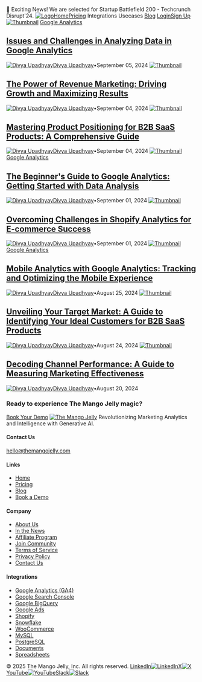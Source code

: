 🚀 Exciting News! We are selected for Startup Battlefield 200 - Techcrunch Disrupt'24.
[![Logo](https://themangojelly.com/images/logo/logo-light.svg)](https://themangojelly.com/</>)[Home](https://themangojelly.com/</>)[Pricing](https://themangojelly.com/</pricing>)
Integrations
Usecases
[Blog](https://themangojelly.com/</blog>)
[Login](https://themangojelly.com/<https:/app.themangojelly.com/login>)[Sign Up](https://themangojelly.com/<https:/app.themangojelly.com/signup>)
[![Thumbnail](https://themangojelly.com/_next/image?url=https%3A%2F%2Fcdn.sanity.io%2Fimages%2Fp03ihoj3%2Fproduction%2F5da192a41441e4d32102c445c36ef40ee47232ae-1440x810.jpg%3Fw%3D1440%26auto%3Dformat&w=3840&q=75)](https://themangojelly.com/</blog/post/issues-and-challenges-in-analyzing-data-in-google-analytics>)
[Google Analytics](https://themangojelly.com/</category/category-Google-Analytics>)
## [Issues and Challenges in Analyzing Data in Google Analytics](https://themangojelly.com/</blog/post/issues-and-challenges-in-analyzing-data-in-google-analytics>)
[![Divya Upadhyay](https://themangojelly.com/_next/image?url=https%3A%2F%2Fcdn.sanity.io%2Fimages%2Fp03ihoj3%2Fproduction%2Fc2c5bd63c5c7ecddc6a37d343bba9c6f6381305a-250x250.jpg%3Fw%3D250%26auto%3Dformat&w=3840&q=75)Divya Upadhyay](https://themangojelly.com/</blog/author/divya-upadhyay>)•September 05, 2024
[![Thumbnail](https://themangojelly.com/_next/image?url=https%3A%2F%2Fcdn.sanity.io%2Fimages%2Fp03ihoj3%2Fproduction%2F477149faefe2e922ba811535f195786cd685eca6-1440x810.jpg%3Fw%3D1440%26auto%3Dformat&w=3840&q=75)](https://themangojelly.com/</blog/post/the-power-of-revenue-marketing-driving-growth-and-maximizing-results>)
## [The Power of Revenue Marketing: Driving Growth and Maximizing Results](https://themangojelly.com/</blog/post/the-power-of-revenue-marketing-driving-growth-and-maximizing-results>)
[![Divya Upadhyay](https://themangojelly.com/_next/image?url=https%3A%2F%2Fcdn.sanity.io%2Fimages%2Fp03ihoj3%2Fproduction%2Fc2c5bd63c5c7ecddc6a37d343bba9c6f6381305a-250x250.jpg%3Fw%3D250%26auto%3Dformat&w=3840&q=75)Divya Upadhyay](https://themangojelly.com/</blog/author/divya-upadhyay>)•September 04, 2024
[![Thumbnail](https://themangojelly.com/_next/image?url=https%3A%2F%2Fcdn.sanity.io%2Fimages%2Fp03ihoj3%2Fproduction%2F4d435f1315be6bc2de4b6cbce6884cf534147606-1440x810.jpg%3Fw%3D1440%26auto%3Dformat&w=3840&q=75)](https://themangojelly.com/</blog/post/mastering-product-positioning-for-b2b-saas-products-a-comprehensive-guide>)
## [Mastering Product Positioning for B2B SaaS Products: A Comprehensive Guide](https://themangojelly.com/</blog/post/mastering-product-positioning-for-b2b-saas-products-a-comprehensive-guide>)
[![Divya Upadhyay](https://themangojelly.com/_next/image?url=https%3A%2F%2Fcdn.sanity.io%2Fimages%2Fp03ihoj3%2Fproduction%2Fc2c5bd63c5c7ecddc6a37d343bba9c6f6381305a-250x250.jpg%3Fw%3D250%26auto%3Dformat&w=3840&q=75)Divya Upadhyay](https://themangojelly.com/</blog/author/divya-upadhyay>)•September 04, 2024
[![Thumbnail](https://themangojelly.com/_next/image?url=https%3A%2F%2Fcdn.sanity.io%2Fimages%2Fp03ihoj3%2Fproduction%2F30122f6aef618dc3b8b3a27c643f2c39d42571d0-1440x810.jpg%3Fw%3D1440%26auto%3Dformat&w=3840&q=75)](https://themangojelly.com/</blog/post/the-beginner-s-guide-to-google-analytics-getting-started-with-data-analysis>)
[Google Analytics](https://themangojelly.com/</category/category-Google-Analytics>)
## [The Beginner's Guide to Google Analytics: Getting Started with Data Analysis](https://themangojelly.com/</blog/post/the-beginner-s-guide-to-google-analytics-getting-started-with-data-analysis>)
[![Divya Upadhyay](https://themangojelly.com/_next/image?url=https%3A%2F%2Fcdn.sanity.io%2Fimages%2Fp03ihoj3%2Fproduction%2Fc2c5bd63c5c7ecddc6a37d343bba9c6f6381305a-250x250.jpg%3Fw%3D250%26auto%3Dformat&w=3840&q=75)Divya Upadhyay](https://themangojelly.com/</blog/author/divya-upadhyay>)•September 01, 2024
[![Thumbnail](https://themangojelly.com/_next/image?url=https%3A%2F%2Fcdn.sanity.io%2Fimages%2Fp03ihoj3%2Fproduction%2F316e779979e25e194912bc42f1fc4c981b5a4f67-1440x810.jpg%3Fw%3D1440%26auto%3Dformat&w=3840&q=75)](https://themangojelly.com/</blog/post/overcoming-challenges-in-shopify-analytics-for-e-commerce-success>)
## [Overcoming Challenges in Shopify Analytics for E-commerce Success](https://themangojelly.com/</blog/post/overcoming-challenges-in-shopify-analytics-for-e-commerce-success>)
[![Divya Upadhyay](https://themangojelly.com/_next/image?url=https%3A%2F%2Fcdn.sanity.io%2Fimages%2Fp03ihoj3%2Fproduction%2Fc2c5bd63c5c7ecddc6a37d343bba9c6f6381305a-250x250.jpg%3Fw%3D250%26auto%3Dformat&w=3840&q=75)Divya Upadhyay](https://themangojelly.com/</blog/author/divya-upadhyay>)•September 01, 2024
[![Thumbnail](https://themangojelly.com/_next/image?url=https%3A%2F%2Fcdn.sanity.io%2Fimages%2Fp03ihoj3%2Fproduction%2F799f971a6e494282b6407ef97269e2f7036146ca-1440x810.jpg%3Fw%3D1440%26auto%3Dformat&w=3840&q=75)](https://themangojelly.com/</blog/post/mobile-analytics-with-google-analytics-tracking-and-optimizing-the-mobile-experience>)
[Google Analytics](https://themangojelly.com/</category/category-Google-Analytics>)
## [Mobile Analytics with Google Analytics: Tracking and Optimizing the Mobile Experience](https://themangojelly.com/</blog/post/mobile-analytics-with-google-analytics-tracking-and-optimizing-the-mobile-experience>)
[![Divya Upadhyay](https://themangojelly.com/_next/image?url=https%3A%2F%2Fcdn.sanity.io%2Fimages%2Fp03ihoj3%2Fproduction%2Fc2c5bd63c5c7ecddc6a37d343bba9c6f6381305a-250x250.jpg%3Fw%3D250%26auto%3Dformat&w=3840&q=75)Divya Upadhyay](https://themangojelly.com/</blog/author/divya-upadhyay>)•August 25, 2024
[![Thumbnail](https://themangojelly.com/_next/image?url=https%3A%2F%2Fcdn.sanity.io%2Fimages%2Fp03ihoj3%2Fproduction%2Fdf205ddddf4fb843e9e9bd26fdcae490c4d11717-1440x810.jpg%3Fw%3D1440%26auto%3Dformat&w=3840&q=75)](https://themangojelly.com/</blog/post/unveiling-your-target-market-a-guide-to-identifying-your-ideal-customers-for-b2b-saas-products>)
## [Unveiling Your Target Market: A Guide to Identifying Your Ideal Customers for B2B SaaS Products](https://themangojelly.com/</blog/post/unveiling-your-target-market-a-guide-to-identifying-your-ideal-customers-for-b2b-saas-products>)
[![Divya Upadhyay](https://themangojelly.com/_next/image?url=https%3A%2F%2Fcdn.sanity.io%2Fimages%2Fp03ihoj3%2Fproduction%2Fc2c5bd63c5c7ecddc6a37d343bba9c6f6381305a-250x250.jpg%3Fw%3D250%26auto%3Dformat&w=3840&q=75)Divya Upadhyay](https://themangojelly.com/</blog/author/divya-upadhyay>)•August 24, 2024
[![Thumbnail](https://themangojelly.com/_next/image?url=https%3A%2F%2Fcdn.sanity.io%2Fimages%2Fp03ihoj3%2Fproduction%2Fd6bc4448f367811f18dbbdce7af1d6e82d4a1520-1440x810.jpg%3Fw%3D1440%26auto%3Dformat&w=3840&q=75)](https://themangojelly.com/</blog/post/decoding-channel-performance-a-guide-to-measuring-marketing-effectiveness>)
## [Decoding Channel Performance: A Guide to Measuring Marketing Effectiveness](https://themangojelly.com/</blog/post/decoding-channel-performance-a-guide-to-measuring-marketing-effectiveness>)
[![Divya Upadhyay](https://themangojelly.com/_next/image?url=https%3A%2F%2Fcdn.sanity.io%2Fimages%2Fp03ihoj3%2Fproduction%2Fc2c5bd63c5c7ecddc6a37d343bba9c6f6381305a-250x250.jpg%3Fw%3D250%26auto%3Dformat&w=3840&q=75)Divya Upadhyay](https://themangojelly.com/</blog/author/divya-upadhyay>)•August 20, 2024
### Ready to experience The Mango Jelly magic?
[Book Your Demo](https://themangojelly.com/<https:/calendly.com/divya-themangojelly/intro>)
[![The Mango Jelly](https://themangojelly.com/images/logo/logo-light.svg)](https://themangojelly.com/</>)
Revolutionizing Marketing Analytics and Intelligence with Generative AI.
#### Contact Us
hello@themangojelly.com
#### Links
  * [Home](https://themangojelly.com/</>)
  * [Pricing](https://themangojelly.com/</pricing>)
  * [Blog](https://themangojelly.com/</blog>)
  * [Book a Demo](https://themangojelly.com/<https:/calendly.com/divya-themangojelly/intro>)


#### Company
  * [About Us](https://themangojelly.com/</about-us>)
  * [In the News](https://themangojelly.com/</newsroom>)
  * [Affiliate Program](https://themangojelly.com/</affiliate-program>)
  * [Join Community](https://themangojelly.com/<https:/join.slack.com/t/the-mango-jelly/shared_invite/zt-2p2q3hwph-te2qS2FGPS69jCNeLcetsw>)
  * [Terms of Service](https://themangojelly.com/</terms>)
  * [Privacy Policy](https://themangojelly.com/</privacy>)
  * [Contact Us](https://themangojelly.com/</contact-us>)


#### Integrations
  * [Google Analytics (GA4)](https://themangojelly.com/</integrations/google-analytics>)
  * [Google Search Console](https://themangojelly.com/</integrations/google-search-console>)
  * [Google BigQuery](https://themangojelly.com/</integrations/google-bigquery>)
  * [Google Ads](https://themangojelly.com/</integrations/google-ads>)
  * [Shopify](https://themangojelly.com/</integrations/shopify>)
  * [Snowflake](https://themangojelly.com/</integrations/snowflake>)
  * [WooCommerce](https://themangojelly.com/</integrations/woocommerce>)
  * [MySQL](https://themangojelly.com/</integrations/mysql>)
  * [PostgreSQL](https://themangojelly.com/</integrations/postgresql>)
  * [Documents](https://themangojelly.com/</integrations/documents>)
  * [Spreadsheets](https://themangojelly.com/</integrations/spreadsheets>)


© 2025 The Mango Jelly, Inc. All rights reserved.
[LinkedIn![LinkedIn](https://themangojelly.com/images/social/linkedin.svg)](https://themangojelly.com/<https:/www.linkedin.com/company/themangojelly/>)[X![X](https://themangojelly.com/images/social/x.svg)](https://themangojelly.com/<https:/x.com/themangojelly>)[YouTube![YouTube](https://themangojelly.com/images/social/youtube.svg)](https://themangojelly.com/<https:/www.youtube.com/@TheMangoJelly>)[Slack![Slack](https://themangojelly.com/images/social/slack.svg)](https://themangojelly.com/<https:/join.slack.com/t/the-mango-jelly/shared_invite/zt-2p2q3hwph-te2qS2FGPS69jCNeLcetsw>)
